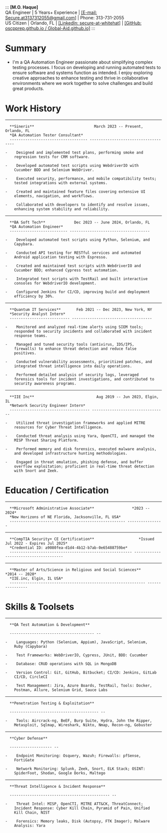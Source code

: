 :::
**[M.O. Haque]**\
QA Engineer \| 5 Years+ Experience $|$ [[E-mail:
Secure.at3137312055@gmail.com]](mailto:Secure.at3137312055@gmail.com)
$|$ Phone: 313-731-2055\
US Citizen \| Orlando, FL $|$ [[LinkedIn:
secure-at-whitehat]](https://www.LinkedIn.com/in/secure-at-whitehat)
$|$ [[GitHub: oscpprep.github.io /
Global-Aid.github.io]](https://github.com/oscpprep)
:::

# Summary

-    I'm a QA Automation Engineer passionate about simplifying complex
    testing processes. I focus on developing and running automated tests
    to ensure software and systems function as intended. I enjoy
    exploring creative approaches to enhance testing and thrive in
    collaborative environments where we work together to solve
    challenges and build great products.

# Work History

-   ----------------------------------- ------------------------------------
      **Sineris**                           March 2023 -- Present, Orlando, FL
      *QA Automation Tester Consultant*   
      ----------------------------------- ------------------------------------

    -    Designed and implemented test plans, performing smoke and
        regression tests for CRM software.

    -    Developed automated test scripts using WebdriverIO with
        Cucumber BDD and Selenium WebDriver.

    -    Executed security, performance, and mobile compatibility tests;
        tested integrations with external systems.

    -    Created and maintained feature files covering extensive UI
        elements, navigation, and workflows.

    -    Collaborated with developers to identify and resolve issues,
        enhancing system stability and reliability.

-   -------------------------- ------------------------------------
      **BA Soft Tech**             Dec 2023 -- June 2024, Orlando, FL
      *QA Automation Engineer*   
      -------------------------- ------------------------------------

    -    Developed automated test scripts using Python, Selenium, and
        Capybara.

    -    Conducted API testing for RESTful services and automated
        Android application testing with Espresso.

    -    Created and maintained test scripts with WebdriverIO and
        Cucumber BDD; enhanced Cypress test automation.

    -    Integrated test scripts with TestRail and built interactive
        consoles for WebdriverIO development.

    -    Configured Jenkins for CI/CD, improving build and deployment
        efficiency by 30%.

-   --------------------------- ------------------------------------
      **Quantum IT Services**       Feb 2021 -- Dec 2023, New York, NY
      *Security Analyst Intern*   
      --------------------------- ------------------------------------

    -    Monitored and analyzed real-time alerts using SIEM tools;
        responded to security incidents and collaborated with incident
        response teams.

    -    Managed and tuned security tools (antivirus, IDS/IPS,
        firewalls) to enhance threat detection and reduce false
        positives.

    -    Conducted vulnerability assessments, prioritized patches, and
        integrated threat intelligence into daily operations.

    -    Performed detailed analysis of security logs, leveraged
        forensics tools for incident investigations, and contributed to
        security awareness programs.

-   ------------------------------------ ---------------------------------
      **IIE Inc**                            Aug 2019 -- Jun 2023, Elgin, IL
      *Network Security Engineer Intern*   
      ------------------------------------ ---------------------------------

    -    Utilized threat investigation frameworks and applied MITRE
        resources for Cyber Threat Intelligence.

    -    Conducted threat analysis using Yara, OpenCTI, and managed the
        MISP Threat Sharing Platform.

    -    Performed memory and disk forensics, executed malware analysis,
        and developed infrastructure hunting methodologies.

    -    Engaged in threat emulation, phishing defense, and buffer
        overflow exploitation; proficient in real-time threat detection
        with Snort and Zeek.

# Education / Certification

-   ---------------------------------------------------- ----------------
      **Microsoft Administrative Associate**                 *2023 -- 2024*
      *New Horizons of NE Florida, Jacksonville, FL USA*   
      ---------------------------------------------------- ----------------

-   ------------------------------------------------------- --------------------------------------
      **CompTIA Security+ CE Certification**                    *Issued Jul 2022 - Expires Jul 2025*
      *Credential ID: a9080fea-d1d4-4b12-b7ab-0e65488759be*   
      ------------------------------------------------------- --------------------------------------

-   ------------------------------------------------------------- ----------------
      **Master of Arts/Science in Religious and Social Sciences**     *2014 -- 2020*
      *IIE.inc, Elgin, IL USA*                                      
      ------------------------------------------------------------- ----------------

# Skills & Toolsets

-   -------------------------------------- --
      **QA Test Automation & Development**   
                                             
      -------------------------------------- --

    -    Languages: Python (Selenium, Appium), JavaScript, Selenium,
        Ruby (Capybara)

    -    Test Frameworks: WebDriverIO, Cypress, JUnit, BDD: Cucumber

    -    Database: CRUD operations with SQL in MongoDB

    -    Version Control: Git, GitHub, Bitbucket; CI/CD: Jenkins, GitLab
        CI/CD, CircleCI

    -    Test Management: Jira, Azure Boards, TestRail, Tools: Docker,
        Postman, Allure, Selenium Grid, Sauce Labs

-   ---------------------------------------- --
      **Penetration Testing & Exploitation**   
                                               
      ---------------------------------------- --

    -    Tools: Aircrack-ng, BeEF, Burp Suite, Hydra, John the Ripper,
        Metasploit, Sqlmap, Wireshark, Nikto, Nmap, Recon-ng, Gobuster

-   ------------------- --
      **Cyber Defense**   
                          
      ------------------- --

    -    Endpoint Monitoring: Osquery, Wazuh; Firewalls: pfSense,
        FortiGate

    -    Network Monitoring: Splunk, Zeek, Snort, ELK Stack; OSINT:
        SpiderFoot, Shodan, Google Dorks, Maltego

-   --------------------------------------------- --
      **Threat Intelligence & Incident Response**   
                                                    
      --------------------------------------------- --

    -    Threat Intel: MISP, OpenCTI, MITRE ATT&CK, ThreatConnect;
        Incident Response: Cyber Kill Chain, Pyramid of Pain, Unified
        Kill Chain, NIST

    -    Forensics: Memory leaks, Disk (Autopsy, FTK Imager); Malware
        Analysis: Yara
